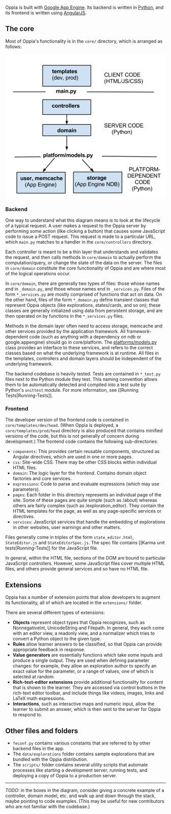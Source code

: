 Oppia is built with [Google App Engine](https://developers.google.com/appengine/docs/whatisgoogleappengine). Its backend is written in [Python](https://www.python.org/), and its frontend is written using [AngularJS](http://angularjs.org/).

## The core

Most of Oppia's functionality is in the `core/` directory, which is arranged as follows:

  ![Schematic diagram showing the layout of the codebase.](images/codebaseOverview.png)

### Backend

One way to understand what this diagram means is to look at the lifecycle of a typical request. A user makes a request to the Oppia server by performing some action (like clicking a button) that causes some JavaScript code to issue a POST request. This request is made to a particular URL, which `main.py` matches to a handler in the `core/controllers` directory.

Each controller is meant to be a thin layer that understands and validates the request, and then calls methods in `core/domain` to actually perform the computation/query, or change the state of the data on the server. The files in `core/domain` constitute the core functionality of Oppia and are where most of the logical operations occur.

In `core/domain`, there are generally two types of files: those whose names end in `_domain.py`, and those whose names end in `_services.py`. Files of the form `*_services.py` are mostly comprised of functions that act on data. On the other hand, files of the form `*_domain.py` define transient classes that represent Oppia objects (like explorations, states/cards, and so on); these classes are generally initialized using data from persistent storage, and are then operated on by functions in the `*_services.py` files.

Methods in the domain layer often need to access storage, memcache and other services provided by the application framework. All framework-dependent code (such as anything with a dependency on ndb or google.appengine) should go in core/platform. The [platforms/models.py](https://github.com/oppia/oppia/blob/develop/core/platform/models.py) class provides an interface to these services, and refers to the correct classes based on what the underlying framework is at runtime. All files in the templates, controllers and domain layers should be independent of the underlying framework.

The backend codebase is heavily tested. Tests are contained in `*_test.py` files next to the Python module they test. This naming convention allows them to be automatically detected and compiled into a test suite by Python's `unittest` module. For more information, see [[Running Tests|Running-Tests]].

### Frontend

The developer version of the frontend code is contained in `core/templates/dev/head`. (When Oppia is deployed, a `core/templates/prod/head` directory is also produced that contains minified versions of the code, but this is not generally of concern during development.) The frontend code contains the following sub-directories:

  * `components`: This provides certain reusable components, structured as Angular directives, which are used in one or more pages.
  * `css`: Site-wide CSS. There may be other CSS blocks within individual HTML files.
  * `domain`: The logic layer for the frontend. Contains domain object factories and core services.
  * `expressions`: Code to parse and evaluate expressions (which may use parameters).
  * `pages`: Each folder in this directory represents an individual page of the site. Some of these pages are quite simple (such as /about) whereas others are fairly complex (such as /exploration_editor). They contain the HTML templates for the page, as well as any page-specific services or directives.
  * `services`: JavaScript services that handle the embedding of explorations in other websites, user warnings and other matters.

Files generally come in triples of the form `state_editor.html`, `StateEditor.js` and `StateEditorSpec.js`. The spec file contains [[Karma unit tests|Running-Tests]] for the JavaScript file.

In general, within the HTML file, sections of the DOM are bound to particular JavaScript controllers. However, some JavaScript files cover multiple HTML files, and others provide general services and so have no HTML file.

## Extensions

Oppia has a number of extension points that allow developers to augment its functionality, all of which are located in the `extensions/` folder.

There are several different types of extensions:
  * **Objects** represent object types that Oppia recognizes, such as NonnegativeInt, UnicodeString and Filepath. In general, they each come with an editor view, a readonly view, and a normalizer which tries to convert a Python object to the given type.
  * **Rules** allow learner answers to be classified, so that Oppia can provide appropriate feedback in response.
  * **Value generators** are essentially functions which take some inputs and produce a single output. They are used when defining parameter changes: for example, they allow an exploration author to specify an exact value for the parameter, or a range of values, one of which is selected at random.
  * **Rich-text-editor extensions** provide additional functionality for content that is shown to the learner. They are accessed via control buttons in the rich-text editor toolbar, and include things like videos, images, links and LaTeX math expressions.
  * **Interactions**, such as interactive maps and numeric input, allow the learner to submit an answer, which is then sent to the server for Oppia to respond to.


## Other files and folders

  * `feconf.py` contains various constants that are referred to by other backend files in the app.
  * The `data/explorations` folder contains sample explorations that are bundled with the Oppia distribution.
  * The `scripts/` folder contains several utility scripts that automate processes like starting a development server, running tests, and deploying a copy of Oppia to a production server.


***

*TODO:* in the boxes in the diagram, consider giving a concrete example of a controller, domain model, etc. and walk up and down through the stack, maybe pointing to code examples. (This may be useful for new contributors who are not familiar with the codebase.)
